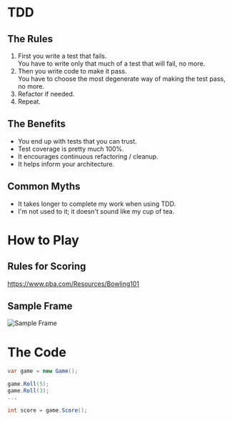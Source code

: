 # TDD
## The Rules
1. First you write a test that fails.  
   You have to write only that much of a test that will fail, no more.
1. Then you write code to make it pass.  
   You have to choose the most degenerate way of making the test pass, no more.
1. Refactor if needed.
1. Repeat.

## The Benefits
- You end up with tests that you can trust.
- Test coverage is pretty much 100%.
- It encourages continuous refactoring / cleanup.
- It helps inform your architecture.

## Common Myths
- It takes longer to complete my work when using TDD.
- I'm not used to it; it doesn't sound like my cup of tea.

# How to Play
## Rules for Scoring
https://www.pba.com/Resources/Bowling101

## Sample Frame
![Sample Frame](https://camo.githubusercontent.com/ad2710d5e239994189d3f15d2d927225cf9a2b0a/687474703a2f2f7777772e7770636c69706172742e636f6d2f72656372656174696f6e2f73706f7274732f626f776c696e672f626f776c696e675f73636f726573686565745f6578616d706c652e706e67)

# The Code
```csharp
var game = new Game();

game.Roll(5);
game.Roll(3);
...

int score = game.Score();
```
